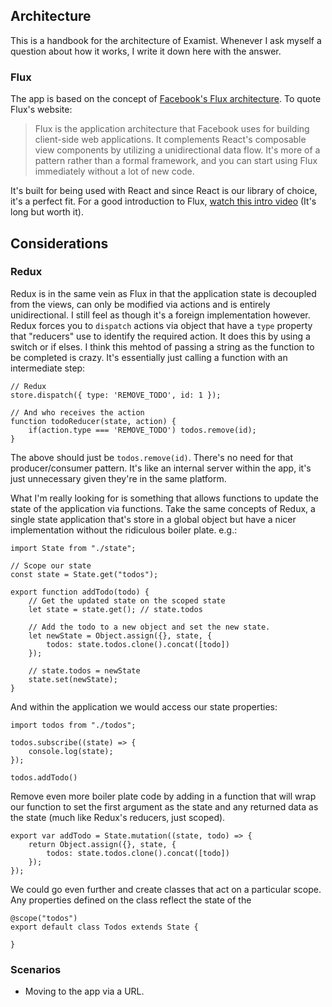 ## Architecture
This is a handbook for the architecture of Examist. Whenever I ask myself a question about how it works, I write it down here with the answer.

### Flux
The app is based on the concept of [Facebook's Flux architecture](http://facebook.github.io/flux). To quote Flux's website:

> Flux is the application architecture that Facebook uses for building client-side web applications. It complements React's composable view components by utilizing a unidirectional data flow. It's more of a pattern rather than a formal framework, and you can start using Flux immediately without a lot of new code.

It's built for being used with React and since React is our library of choice, it's a perfect fit. For a good introduction to Flux, [watch this intro video](https://www.youtube.com/watch?list=PLb0IAmt7-GS188xDYE-u1ShQmFFGbrk0v&v=nYkdrAPrdcw) (It's long but worth it).

## Considerations
### Redux
Redux is in the same vein as Flux in that the application state is decoupled from the views, can only be modified via actions and is entirely unidirectional. I still feel as though it's a foreign implementation however. Redux forces you to `dispatch` actions via object that have a `type` property that "reducers" use to identify the required action. It does this by using a switch or if elses. I think this mehtod of passing a string as the function to be completed is crazy. It's essentially just calling a function with an intermediate step:

    // Redux
    store.dispatch({ type: 'REMOVE_TODO', id: 1 });

    // And who receives the action
    function todoReducer(state, action) {
        if(action.type === 'REMOVE_TODO') todos.remove(id);
    }

The above should just be `todos.remove(id)`. There's no need for that producer/consumer pattern. It's like an internal server within the app, it's just unnecessary given they're in the same platform.

What I'm really looking for is something that allows functions to update the state of the application via functions. Take the same concepts of Redux, a single state application that's store in a global object but have a nicer implementation without the ridiculous boiler plate. e.g.:

    import State from "./state";

    // Scope our state
    const state = State.get("todos");

    export function addTodo(todo) {
        // Get the updated state on the scoped state
        let state = state.get(); // state.todos

        // Add the todo to a new object and set the new state.
        let newState = Object.assign({}, state, {
            todos: state.todos.clone().concat([todo])
        });

        // state.todos = newState
        state.set(newState);
    }

And within the application we would access our state properties:

    import todos from "./todos";

    todos.subscribe((state) => {
        console.log(state);
    });

    todos.addTodo()



Remove even more boiler plate code by adding in a function that will wrap our function to set the first argument as the state and any returned data as the state (much like Redux's reducers, just scoped).

    export var addTodo = State.mutation((state, todo) => {
        return Object.assign({}, state, {
            todos: state.todos.clone().concat([todo])
        });
    });

We could go even further and create classes that act on a particular scope. Any properties defined on the class reflect the state of the 
    
    @scope("todos")
    export default class Todos extends State {

    }

### Scenarios
* Moving to the app via a URL.
